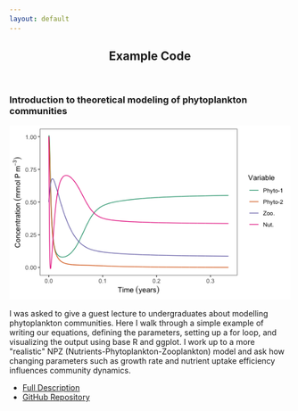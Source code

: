 ```yaml
---
layout: default
---
```


<!-- Section -->
<section>
	<header class="major">
		<h2>Example Code</h2>
	</header>
	<div class="posts">
		<article>
			<h3>Introduction to theoretical modeling of phytoplankton communities</h3>
			<a href="{{ 'modelling_phytoplankton_communities.html' | absolute_url }}" class="image"><img src="media/theoretical-modelling/modelling-fig004.png" alt="" /></a>
			<p>I was asked to give a guest lecture to undergraduates about modelling phytoplankton communities. Here I walk through a simple example of writing our equations, defining the parameters, setting up a for loop, and visualizing the output using base R and ggplot. I work up to a more "realistic" NPZ (Nutrients-Phytoplankton-Zooplankton) model and ask how changing parameters such as growth rate and nutrient uptake efficiency influences community dynamics.</p>
			<ul class="actions">
				<li><a href="{{ 'modelling_phytoplankton_communities.html' | absolute_url }}" class="button">Full Description</a></li>
        <li><a href="https://github.com/anoelsm/intro-theoretical-modelling" class="button">GitHub Repository</a></li>
			</ul>
		</article>
		<!--- Break --->
	</div>
</section>
